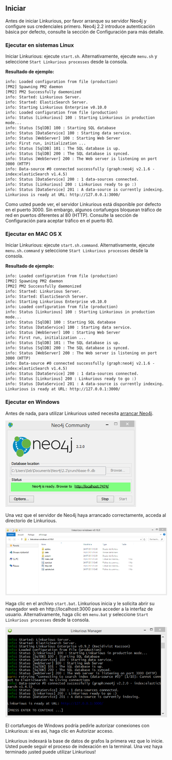 ## Iniciar

Antes de iniciar Linkurious, por favor arranque su servidor Neo4j y configure sus credenciales primero. Neo4j 2.2 introduce autenticación básica por defecto, consulte la sección de Configuración para más detalle.

### Ejecutar en sistemas Linux

Iniciar Linkurious: ejecute `start.sh`. Alternativamente, ejecute `menu.sh` y seleccione `Start Linkurious processes` desde la consola.

**Resultado de ejemplo:**
```Text
info: Loaded configuration from file (production)
[PM2] Spawning PM2 daemon
[PM2] PM2 Successfully daemonized
info: Started: Linkurious Server.
info: Started: ElasticSearch Server.
info: Starting Linkurious Enterprise v0.10.0
info: Loaded configuration from file (production)
info: Status [Linkurious] 100 : Starting Linkurious in production mode... 
info: Status [SqlDB] 100 : Starting SQL database 
info: Status [DataService] 100 : Starting data service. 
info: Status [WebServer] 100 : Starting Web Server
info: First run, initialization ...
info: Status [SqlDB] 101 : The SQL database is up.
info: Status [SqlDB] 200 : The SQL database is synced.
info: Status [WebServer] 200 : The Web server is listening on port 3000 (HTTP)
info: Data-source #0 connected successfully (graph:neo4j v2.1.6 - index:elasticSearch v1.4.5)
info: Status [DataService] 200 : 1 data-sources connected. 
info: Status [Linkurious] 200 : Linkurious ready to go :) 
info: Status [DataService] 201 : A data-source is currently indexing.
Linkurious is ready at URL: http://127.0.0.1:3000/
```

Como usted puede ver, el servidor Linkurious está disponible por defecto en el puerto 3000. Sin embargo, algunos cortafuegos bloquean tráfico de red en puertos diferentes al 80 (HTTP). Consulte la sección de Configuración para aceptar tráfico en el puerto 80.


### Ejecutar en MAC OS X


Iniciar Linkurious: ejecute `start.sh.command`. Alternativamente, ejecute `menu.sh.command` y seleccione `Start Linkurious processes` desde la consola.

**Resultado de ejemplo:** 
```Text
info: Loaded configuration from file (production)
[PM2] Spawning PM2 daemon
[PM2] PM2 Successfully daemonized
info: Started: Linkurious Server.
info: Started: ElasticSearch Server.
info: Starting Linkurious Enterprise v0.10.0
info: Loaded configuration from file (production)
info: Status [Linkurious] 100 : Starting Linkurious in production mode... 
info: Status [SqlDB] 100 : Starting SQL database 
info: Status [DataService] 100 : Starting data service. 
info: Status [WebServer] 100 : Starting Web Server
info: First run, initialization ...
info: Status [SqlDB] 101 : The SQL database is up.
info: Status [SqlDB] 200 : The SQL database is synced.
info: Status [WebServer] 200 : The Web server is listening on port 3000 (HTTP)
info: Data-source #0 connected successfully (graph:neo4j v2.1.6 - index:elasticSearch v1.4.5)
info: Status [DataService] 200 : 1 data-sources connected. 
info: Status [Linkurious] 200 : Linkurious ready to go :) 
info: Status [DataService] 201 : A data-source is currently indexing.
Linkurious is ready at URL: http://127.0.0.1:3000/
```


### Ejecutar en Windows

Antes de nada, para utilizar Linkurious usted necesita [arrancar Neo4j](http://neo4j.com/download/).


![arrancando neo4j](../../en/getting-started/Launching-neo4j.png)

Una vez que el servidor de Neo4j haya arrancado correctamente, acceda al directorio de Linkurious.

![directorio](../../en/getting-started/Folder.png)

Haga clic en el archivo `start.bat`. Linkurious inicia y le solicita abrir su navegador web en http://localhost:3000 para acceder a la interfaz de usuario. Alternativamente, haga clic en `menu.bat` y seleccione `Start Linkurious processes` desde la consola.

![inicio de linkurious enterprise](../../en/getting-started/Startup.png)

<div class="alert alert-warning">
    <i class="octicon octicon-stop"></i> El cortafuegos de Windows podría pedirle autorizar conexiones con Linkurious: si es así, haga clic en Autorizar acceso.
</div>

Linkurious indexará la base de datos de grafos la primera vez que lo inicie. Usted puede seguir el proceso de indexación en la terminal. Una vez haya terminado ¡usted puede utilizar Linkurious!


